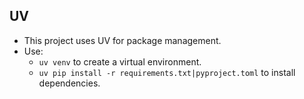 ## UV

- This project uses UV for package management.
- Use:
  - `uv venv` to create a virtual environment.
  - `uv pip install -r requirements.txt|pyproject.toml` to install dependencies.

